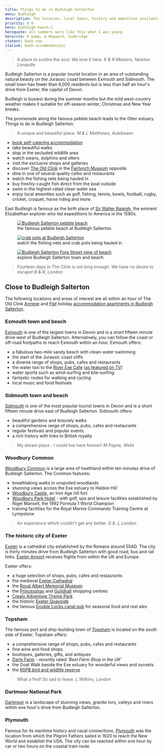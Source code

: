 ```yaml
---
title: Things to do in Budleigh Salterton
menu: Budleigh
description: The location, local towns, history and amenities available when staying in Budleigh Salterton for your next holiday.
priority: 0.6
hero: budleigh-beach-1
heroquote: all summers were like this when I was young
herocite: R &amp; A Hayward, Cowbridge
ctatext: book now
ctalink: book-accommodation/
---
```


> A place to soothe the soul. We love it here.
<cite>K &amp; R Masters, Newton Lonquille</cite>

Budleigh Salterton is a popular tourist location in an area of outstanding natural beauty on the Jurassic coast between Exmouth and Sidmouth. The small town has fewer than 6,000 residents but is less than half an hour's drive from Exeter, the capital of Devon.

Budleigh is busiest during the summer months but the mild west-country weather makes it suitable for off-season winter, Christmas and New Year breaks.

The promenade along the famous pebble beach leads to the Otter estuary. Things to do in Budleigh Salterton:

> A unique and beautiful place.
<cite>M &amp; L Matthews, Aulebower</cite>

* [book self-catering accommodation]([root]book-accommodation/)
* take beautiful walks
* stop in the secluded wildlife area
* watch swans, dolphins and otters
* visit the exclusive shops and galleries
* discover [The Old Clink]([root]about-old-clink/) in the [Fairlynch Museum](http://fairlynchmuseum.uk/) opposite
* dine in one of several quality cafes and restaurants
* watch the fishing nets being hauled in
* buy freshly-caught fish direct from the boat outside
* swim in the highest-rated clean water sea
* enjoy local amenities such as golf, fishing, tennis, bowls, football, rugby, cricket, croquet, horse riding and more.

East Budleigh is famous as the birth place of [Sir Walter Raleigh](https://en.wikipedia.org/wiki/Walter_Raleigh), the eminent Elizabethan explorer who led expeditions to America in the 1580s.

<figure>

  <a href="[root]images/budleigh-beach-6.jpg" class="progressive replace">
    <img src="[root]images/preview/budleigh-beach-6.jpg" alt="Budleigh Salterton pebble beach" class="preview" />
  </a>

  <figcaption>the famous pebble beach at Budleigh Salterton</figcaption>

</figure>

<figure>

  <a href="[root]images/budleigh-beach-7.jpg" class="progressive replace">
    <img src="[root]images/preview/budleigh-beach-7.jpg" alt="crab pots at Budleigh Salterton" class="preview" />
  </a>

  <figcaption>watch the fishing nets and crab pots being hauled in</figcaption>

</figure>

<figure>

  <a href="[root]images/budleigh-street-2.jpg" class="progressive replace">
    <img src="[root]images/preview/budleigh-street-2.jpg" alt="Budleigh Salterton Fore Street view of beach" class="preview" />
  </a>

  <figcaption>explore Budleigh Salterton town and beach</figcaption>

</figure>

> Fourteen days in The Clink is not long enough. We have no desire to escape!
<cite>B &amp; R, London</cite>

## Close to Budleigh Salterton
The following locations and areas of interest are all within an hour of The Old Clink [Annexe]([root]apartment-1-annexe/) and [Flat]([root]apartment-2-flat/) holiday [accommodation apartments in Budleigh Salterton]([root]).

### Exmouth town and beach
[Exmouth](http://www.exmouth-guide.co.uk/) is one of the largest towns in Devon and is a short fifteen minute drive west of Budleigh Salterton. Alternatively, you can follow the coast or off-road footpaths to reach Exmouth within an hour. Exmouth offers:

* a fabulous two-mile sandy beach with clean-water swimming
* the start of the Jurassic coast cliffs
* a diverse range of shops, pubs, cafes and restaurants
* the water taxi to the [River Exe Cafe](http://www.riverexecafe.com/) ([as featured on TV](http://www.exmouthjournal.co.uk/news/river-exe-cafe-gets-prime-time-exposure-1-4922131))
* water sports such as wind-surfing and kite-surfing
* fantastic routes for walking and cycling
* local music and food festivals

### Sidmouth town and beach
[Sidmouth](http://www.visitsidmouth.co.uk/) is one of the most popular tourist towns in Devon and is a short fifteen minute drive east of Budleigh Salterton. Sidmouth offers:

* beautiful gardens and leisurely walks
* a comprehensive range of shops, pubs, cafes and restaurants
* regular festivals and popular events
* a rich history with links to British royalty

> My dream place - I could live here forever!
<cite>M Payne, Wells</cite>

### Woodbury Common
[Woodbury Common](https://en.wikipedia.org/wiki/Woodbury_Common,_Devon) is a large area of heathland within ten minutes drive of Budleigh Salterton. The Common features:

* breathtaking walks in unspoiled woodlands
* stunning views across the Exe estuary to Haldon Hill
* [Woodbury Castle](http://www.britishexplorers.com/woodbury/castle.html), an Iron Age hill fort
* [Woodbury Park Hotel](http://www.woodburypark.co.uk/) - with golf, spa and leisure facilities established by Nigel Mansell, the 1992 Formula 1 World Champion
* training facilities for the Royal Marine Commando Training Centre at Lympstone

> An experience which couldn't get any better.
<cite>G &amp; J, London</cite>

### The historic city of Exeter
[Exeter](http://www.visitexeter.com/) is a cathedral city established by the Romans around 55AD. The city is thirty minutes drive from Budleigh Salterton with good road, bus and rail links. [Exeter Airport](https://www.exeter-airport.co.uk/) receives flights from within the UK and Europe.

Exeter offers:

* a huge selection of shops, pubs, cafes and restaurants
* the medieval [Exeter Cathedral](http://www.exeter-cathedral.org.uk/)
* the [Royal Albert Memorial Museum](http://rammuseum.org.uk/)
* the [Princesshay](http://www.princesshay.co.uk/) and [Guildhall](https://guildhallshoppingexeter.co.uk/) shopping centres
* [Crealy Adventure Theme Park](https://www.crealy.co.uk/)
* the historic [Exeter Quayside](https://www.visitsouthdevon.co.uk/things-to-do/exeter-quayside-p1215273)
* the famous [Double Locks canal pub](http://www.doublelocks.com/) for seasonal food and real ales


### Topsham
The famous port and ship-building town of [Topsham](https://www.visitsouthdevon.co.uk/explore-south-devon/topsham-p403063) is located on the south side of Exeter. Topsham offers:

* a comprehensive range of shops, pubs, cafes and restaurants
* fine wine and food shops
* boutiques, galleries, gifts, and antiques
* [Darts Farm](http://www.dartsfarm.co.uk/) - recently rated _'Best Farm Shop in the UK'_
* the Goat Walk beside the Exe estuary for wonderful views and sunsets
* the [RSPB bird and wildlife reserve](https://www.rspb.org.uk/reserves-and-events/find-a-reserve/reserves-a-z/reserves-by-name/b/bowlinggreenmarsh/)


> What a find! So sad to leave.
<cite>L Wilkins, London</cite>

### Dartmoor National Park
[Dartmoor](http://www.visitdartmoor.co.uk/) is a landscape of stunning views, granite tors, valleys and rivers within one hour's drive from Budleigh Salterton.

### Plymouth
Famous for its maritime history and naval connections, [Plymouth](http://www.visitplymouth.co.uk/) was the location from which the Pilgrim Fathers sailed in 1620 to reach the New World and establish the USA. The city can be reached within one hour by car or two hours on the coastal train route.
